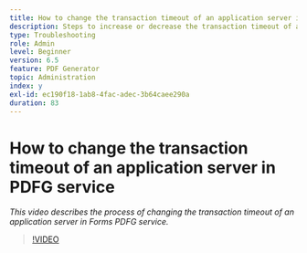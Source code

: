 ```yaml
---
title: How to change the transaction timeout of an application server in PDFG service
description: Steps to increase or decrease the transaction timeout of an application server for PDF Generator
type: Troubleshooting
role: Admin
level: Beginner
version: 6.5
feature: PDF Generator
topic: Administration
index: y
exl-id: ec190f18-1ab8-4fac-adec-3b64caee290a
duration: 83
---
```

# How to change the transaction timeout of an application server in PDFG service

*This video describes the process of changing the transaction timeout of an application server in Forms PDFG service.*

>[!VIDEO](https://video.tv.adobe.com/v/335555?quality=12&learn=on)
